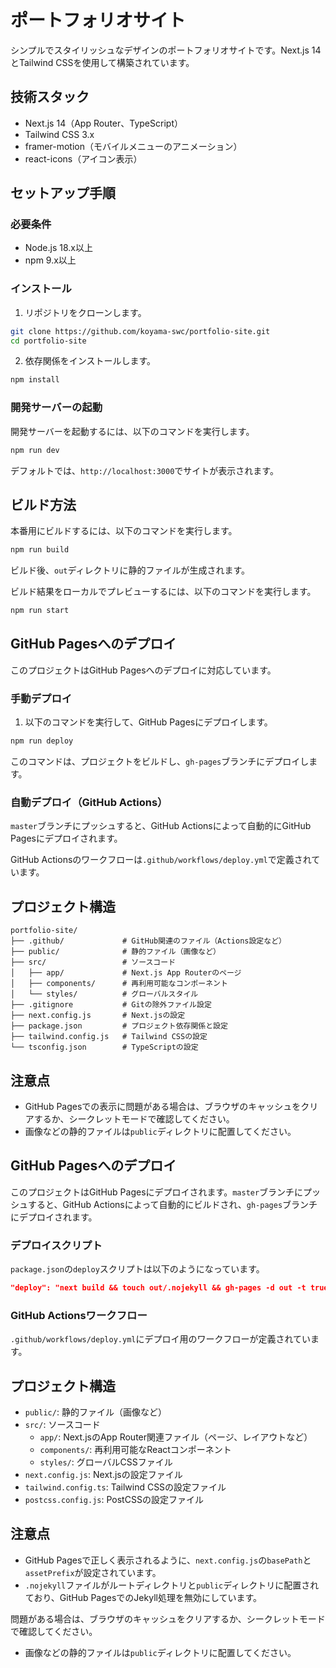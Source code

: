 # ポートフォリオサイト

シンプルでスタイリッシュなデザインのポートフォリオサイトです。Next.js 14とTailwind CSSを使用して構築されています。

## 技術スタック

- Next.js 14（App Router、TypeScript）
- Tailwind CSS 3.x
- framer-motion（モバイルメニューのアニメーション）
- react-icons（アイコン表示）

## セットアップ手順

### 必要条件

- Node.js 18.x以上
- npm 9.x以上

### インストール

1. リポジトリをクローンします。

```bash
git clone https://github.com/koyama-swc/portfolio-site.git
cd portfolio-site
```

2. 依存関係をインストールします。

```bash
npm install
```

### 開発サーバーの起動

開発サーバーを起動するには、以下のコマンドを実行します。

```bash
npm run dev
```

デフォルトでは、`http://localhost:3000`でサイトが表示されます。

## ビルド方法

本番用にビルドするには、以下のコマンドを実行します。

```bash
npm run build
```

ビルド後、`out`ディレクトリに静的ファイルが生成されます。

ビルド結果をローカルでプレビューするには、以下のコマンドを実行します。

```bash
npm run start
```

## GitHub Pagesへのデプロイ

このプロジェクトはGitHub Pagesへのデプロイに対応しています。

### 手動デプロイ

1. 以下のコマンドを実行して、GitHub Pagesにデプロイします。

```bash
npm run deploy
```

このコマンドは、プロジェクトをビルドし、`gh-pages`ブランチにデプロイします。

### 自動デプロイ（GitHub Actions）

`master`ブランチにプッシュすると、GitHub Actionsによって自動的にGitHub Pagesにデプロイされます。

GitHub Actionsのワークフローは`.github/workflows/deploy.yml`で定義されています。

## プロジェクト構造

```
portfolio-site/
├── .github/             # GitHub関連のファイル（Actions設定など）
├── public/              # 静的ファイル（画像など）
├── src/                 # ソースコード
│   ├── app/             # Next.js App Routerのページ
│   ├── components/      # 再利用可能なコンポーネント
│   └── styles/          # グローバルスタイル
├── .gitignore           # Gitの除外ファイル設定
├── next.config.js       # Next.jsの設定
├── package.json         # プロジェクト依存関係と設定
├── tailwind.config.js   # Tailwind CSSの設定
└── tsconfig.json        # TypeScriptの設定
```

## 注意点

- GitHub Pagesでの表示に問題がある場合は、ブラウザのキャッシュをクリアするか、シークレットモードで確認してください。
- 画像などの静的ファイルは`public`ディレクトリに配置してください。

## GitHub Pagesへのデプロイ

このプロジェクトはGitHub Pagesにデプロイされます。`master`ブランチにプッシュすると、GitHub Actionsによって自動的にビルドされ、`gh-pages`ブランチにデプロイされます。

### デプロイスクリプト

`package.json`の`deploy`スクリプトは以下のようになっています。

```json
"deploy": "next build && touch out/.nojekyll && gh-pages -d out -t true"
```

### GitHub Actionsワークフロー

`.github/workflows/deploy.yml`にデプロイ用のワークフローが定義されています。

## プロジェクト構造

- `public/`: 静的ファイル（画像など）
- `src/`: ソースコード
  - `app/`: Next.jsのApp Router関連ファイル（ページ、レイアウトなど）
  - `components/`: 再利用可能なReactコンポーネント
  - `styles/`: グローバルCSSファイル
- `next.config.js`: Next.jsの設定ファイル
- `tailwind.config.ts`: Tailwind CSSの設定ファイル
- `postcss.config.js`: PostCSSの設定ファイル

## 注意点

- GitHub Pagesで正しく表示されるように、`next.config.js`の`basePath`と`assetPrefix`が設定されています。
- `.nojekyll`ファイルがルートディレクトリと`public`ディレクトリに配置されており、GitHub PagesでのJekyll処理を無効にしています。

問題がある場合は、ブラウザのキャッシュをクリアするか、シークレットモードで確認してください。
- 画像などの静的ファイルは`public`ディレクトリに配置してください。

 

